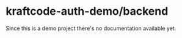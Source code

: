 # kraftcode-auth-demo/backend

Since this is a demo project there's no documentation available yet.
